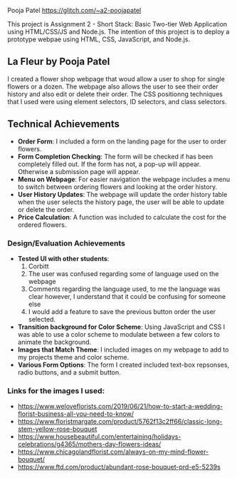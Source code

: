 Pooja Patel https://glitch.com/~a2-poojapatel

This project is Assignment 2 - Short Stack: Basic Two-tier Web Application using HTML/CSS/JS and Node.js. The intention of this project is to deploy a prototype webpae using HTML, CSS, JavaScript, and Node.js.

## La Fleur by Pooja Patel
I created a flower shop webpage that woud allow a user to shop for single flowers or a dozen. The webpage also allows the user to see their order history and also edit or delete their order.
The CSS positionng techniques that I used were using element selectors, ID selectors, and class selectors. 

## Technical Achievements
- **Order Form**: I included a form on the landing page for the user to order flowers.
- **Form Completion Checking**: The form will be checked if has been completely filled out. If the form has not, a pop-up will appear. Otherwise a submission page will appear.
- **Menu on Webpage**: For easier navigation the webpage includes a menu to switch between ordering flowers and looking at the order history.
- **User History Updates**: The webpage will update the order history table when the user selects the history page, the user will be able to update or delete the order. 
- **Price Calculation**: A function was included to calculate the cost for the ordered flowers.
### Design/Evaluation Achievements
- **Tested UI with other students**: 
  1. Corbitt
  2. The user was confused regarding some of language used on the webpage
  3. Comments regarding the language used, to me the language was  clear however, I understand that it could be confusing for someone else
  4. I would add a feature to save the previous button order the user selected.
- **Transition background for Color Scheme**:  Using JavaScript and CSS I was able to use a color scheme to modulate between a  few colors to animate the background.
- **Images that Match Theme**: I included images on my webpage to add to  my projects theme and color scheme.
- **Various Form Options**: The form I created included text-box repsonses, radio buttons, and a submit button.

### Links for the images I used:
- https://www.weloveflorists.com/2019/06/21/how-to-start-a-wedding-florist-business-all-you-need-to-know/
- https://www.floristmargate.com/product/5762f13c2ff66/classic-long-stem-yellow-rose-bouquet
- https://www.housebeautiful.com/entertaining/holidays-celebrations/g4365/mothers-day-flowers-ideas/
- https://www.chicagolandflorist.com/always-on-my-mind-flower-bouquet/
- https://www.ftd.com/product/abundant-rose-bouquet-prd-e5-5239s
